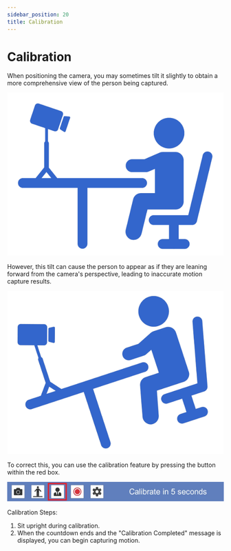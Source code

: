 ```yaml
---
sidebar_position: 20
title: Calibration
---
```


# Calibration

When positioning the camera, you may sometimes tilt it slightly to obtain a more comprehensive view of the person being captured.

![](../img/FgAMw_QlQvpdfiT603iB_RPESgTL.png)

However, this tilt can cause the person to appear as if they are leaning forward from the camera's perspective, leading to inaccurate motion capture results.

![](../img/FijtOg5pMMwatxMWa0xk9r2EYQPL.png)

To correct this, you can use the calibration feature by pressing the button within the red box.

![](../img/2023-10-20_22_42_49-495404_724805..png)

Calibration Steps:

1. Sit upright during calibration.
2. When the countdown ends and the "Calibration Completed" message is displayed, you can begin capturing motion.